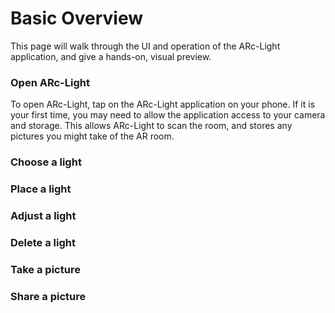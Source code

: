 # Basic Overview

This page will walk through the UI and operation of the ARc-Light application, and give a hands-on, visual preview.


### Open ARc-Light
To open ARc-Light, tap on the ARc-Light application on your phone. If it is your first time, you may need to allow the application access to your camera and storage. This allows ARc-Light to scan the room, and stores any pictures you might take of the AR room.


### Choose a light

### Place a light

### Adjust a light

### Delete a light

### Take a picture

### Share a picture
